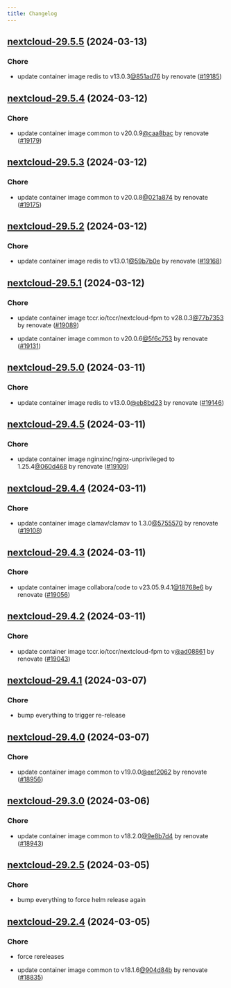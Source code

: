 ```yaml
---
title: Changelog
---
```




## [nextcloud-29.5.5](https://github.com/truecharts/charts/compare/nextcloud-29.5.4...nextcloud-29.5.5) (2024-03-13)

### Chore



- update container image redis to v13.0.3[@851ad76](https://github.com/851ad76) by renovate ([#19185](https://github.com/truecharts/charts/issues/19185))


## [nextcloud-29.5.4](https://github.com/truecharts/charts/compare/nextcloud-29.5.3...nextcloud-29.5.4) (2024-03-12)

### Chore



- update container image common to v20.0.9[@caa8bac](https://github.com/caa8bac) by renovate ([#19179](https://github.com/truecharts/charts/issues/19179))


## [nextcloud-29.5.3](https://github.com/truecharts/charts/compare/nextcloud-29.5.2...nextcloud-29.5.3) (2024-03-12)

### Chore



- update container image common to v20.0.8[@021a874](https://github.com/021a874) by renovate ([#19175](https://github.com/truecharts/charts/issues/19175))


## [nextcloud-29.5.2](https://github.com/truecharts/charts/compare/nextcloud-29.5.1...nextcloud-29.5.2) (2024-03-12)

### Chore



- update container image redis to v13.0.1[@59b7b0e](https://github.com/59b7b0e) by renovate ([#19168](https://github.com/truecharts/charts/issues/19168))


## [nextcloud-29.5.1](https://github.com/truecharts/charts/compare/nextcloud-29.5.0...nextcloud-29.5.1) (2024-03-12)

### Chore



- update container image tccr.io/tccr/nextcloud-fpm to v28.0.3[@77b7353](https://github.com/77b7353) by renovate ([#19089](https://github.com/truecharts/charts/issues/19089))

- update container image common to v20.0.6[@5f6c753](https://github.com/5f6c753) by renovate ([#19131](https://github.com/truecharts/charts/issues/19131))


## [nextcloud-29.5.0](https://github.com/truecharts/charts/compare/nextcloud-29.4.5...nextcloud-29.5.0) (2024-03-11)

### Chore



- update container image redis to v13.0.0[@eb8bd23](https://github.com/eb8bd23) by renovate ([#19146](https://github.com/truecharts/charts/issues/19146))


## [nextcloud-29.4.5](https://github.com/truecharts/charts/compare/nextcloud-29.4.4...nextcloud-29.4.5) (2024-03-11)

### Chore



- update container image nginxinc/nginx-unprivileged to 1.25.4[@060d468](https://github.com/060d468) by renovate ([#19109](https://github.com/truecharts/charts/issues/19109))


## [nextcloud-29.4.4](https://github.com/truecharts/charts/compare/nextcloud-29.4.3...nextcloud-29.4.4) (2024-03-11)

### Chore



- update container image clamav/clamav to 1.3.0[@5755570](https://github.com/5755570) by renovate ([#19108](https://github.com/truecharts/charts/issues/19108))


## [nextcloud-29.4.3](https://github.com/truecharts/charts/compare/nextcloud-29.4.2...nextcloud-29.4.3) (2024-03-11)

### Chore



- update container image collabora/code to v23.05.9.4.1[@18768e6](https://github.com/18768e6) by renovate ([#19056](https://github.com/truecharts/charts/issues/19056))


## [nextcloud-29.4.2](https://github.com/truecharts/charts/compare/nextcloud-29.4.1...nextcloud-29.4.2) (2024-03-11)

### Chore



- update container image tccr.io/tccr/nextcloud-fpm to v[@ad08861](https://github.com/ad08861) by renovate ([#19043](https://github.com/truecharts/charts/issues/19043))


## [nextcloud-29.4.1](https://github.com/truecharts/charts/compare/nextcloud-29.4.0...nextcloud-29.4.1) (2024-03-07)

### Chore



- bump everything to trigger re-release


## [nextcloud-29.4.0](https://github.com/truecharts/charts/compare/nextcloud-29.3.0...nextcloud-29.4.0) (2024-03-07)

### Chore



- update container image common to v19.0.0[@eef2062](https://github.com/eef2062) by renovate ([#18956](https://github.com/truecharts/charts/issues/18956))


## [nextcloud-29.3.0](https://github.com/truecharts/charts/compare/nextcloud-29.2.5...nextcloud-29.3.0) (2024-03-06)

### Chore



- update container image common to v18.2.0[@9e8b7d4](https://github.com/9e8b7d4) by renovate ([#18943](https://github.com/truecharts/charts/issues/18943))


## [nextcloud-29.2.5](https://github.com/truecharts/charts/compare/nextcloud-29.2.4...nextcloud-29.2.5) (2024-03-05)

### Chore



- bump everything to force helm release again


## [nextcloud-29.2.4](https://github.com/truecharts/charts/compare/nextcloud-29.2.2...nextcloud-29.2.4) (2024-03-05)

### Chore



- force rereleases

- update container image common to v18.1.6[@904d84b](https://github.com/904d84b) by renovate ([#18835](https://github.com/truecharts/charts/issues/18835))